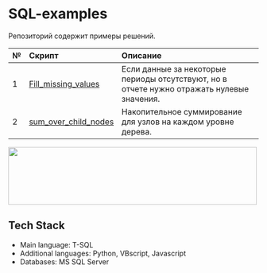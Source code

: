 # SQL-examples

Репозиторий содержит примеры решений.

№ | Скрипт | Описание |
:-|:-------|:---------|
1 | [Fill_missing_values](https://github.com/Antojka/SQL-examples/blob/main/Scripts/Fill_missing_values.sql) | Если данные за некоторые периоды отсутствуют, но в отчете нужно отражать нулевые значения. |
2 | [sum_over_child_nodes](https://github.com/Antojka/SQL-examples/blob/main/Scripts/Sum_over_child_nodes.sql) | Накопительное суммирование для узлов на каждом уровне дерева. |


<img src="https://github.com/Antojka/SQL-examples/raw/main/header.jpg" width="500" height="116" style="text-align:center;display:block">

## Tech Stack
* Main language:        T-SQL
* Additional languages: Python, VBscript, Javascript
* Databases:            MS SQL Server